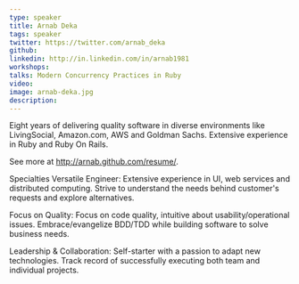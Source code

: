 ```yaml
---
type: speaker
title: Arnab Deka
tags: speaker
twitter: https://twitter.com/arnab_deka
github: 
linkedin: http://in.linkedin.com/in/arnab1981
workshops:
talks: Modern Concurrency Practices in Ruby
video: 
image: arnab-deka.jpg
description: 
---
```


Eight years of delivering quality software in diverse environments like LivingSocial, Amazon.com, AWS and Goldman Sachs. Extensive experience in Ruby and Ruby On Rails.

See more at http://arnab.github.com/resume/.

Specialties
Versatile Engineer: Extensive experience in UI, web services and distributed computing. Strive to understand the needs behind customer's requests and explore alternatives.

Focus on Quality: Focus on code quality, intuitive about usability/operational issues. Embrace/evangelize BDD/TDD while building software to solve business needs.

Leadership & Collaboration: Self-starter with a passion to adapt new technologies. Track record of successfully executing both team and individual projects.

